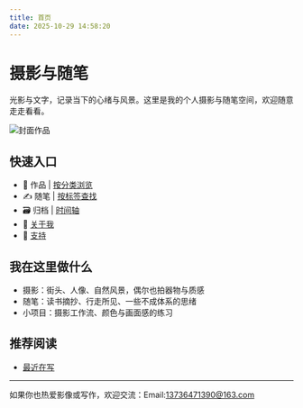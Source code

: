 ```yaml
---
title: 首页
date: 2025-10-29 14:58:20
---
```


# 摄影与随笔

光影与文字，记录当下的心绪与风景。这里是我的个人摄影与随笔空间，欢迎随意走走看看。

![封面作品](/images/P1000451-1.jpg "封面作品")

## 快速入口

- 📸 作品 | [按分类浏览](/categories/)
- ✍️ 随笔 | [按标签查找](/tags/)
- 🗃️ 归档 | [时间轴](/archives/)
- 🙋 [关于我](/about/)
- 💌 [支持](/support/)

## 我在这里做什么

- 摄影：街头、人像、自然风景，偶尔也拍器物与质感
- 随笔：读书摘抄、行走所见、一些不成体系的思绪
- 小项目：摄影工作流、颜色与画面感的练习

## 推荐阅读

- [最近在写](/2025/10/29/Lumix-S9-1.1/)

---

如果你也热爱影像或写作，欢迎交流：Email:13736471390@163.com
